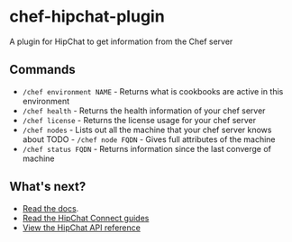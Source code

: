 # chef-hipchat-plugin


A plugin for HipChat to get information from the Chef server

## Commands

- `/chef environment NAME` - Returns what is cookbooks are active in this environment
- `/chef health` - Returns the health information of your chef server
- `/chef license` - Returns the license usage for your chef server
- `/chef nodes` - Lists out all the machine that your chef server knows about
TODO - `/chef node FQDN` - Gives full attributes of the machine
- `/chef status FQDN` - Returns information since the last converge of machine

## What's next?

* [Read the docs](https://bitbucket.org/atlassian/atlassian-connect-express/src/master/README.md#markdown-header-install-dependencies).
* [Read the HipChat Connect guides](https://developer.atlassian.com/hipchat/guide)
* [View the HipChat API reference](https://www.hipchat.com/docs/apiv2)
